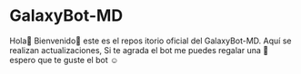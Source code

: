 # GalaxyBot-MD
Hola👋 Bienvenido🥳 este es el repos itorio  oficial del GalaxyBot-MD. Aquí se realizan actualizaciones, Si te agrada el bot me puedes regalar una 🌟 espero que te guste el bot ☺️
